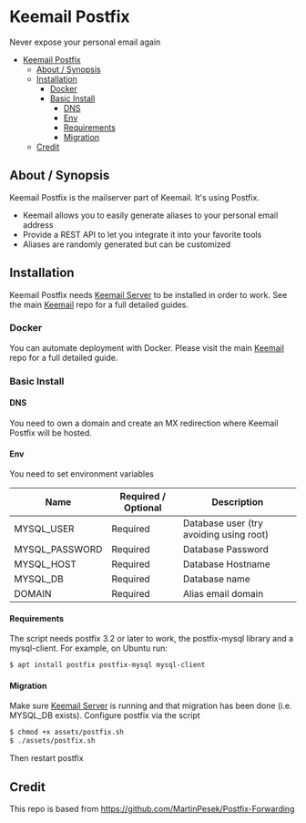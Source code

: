 # Keemail Postfix

Never expose your personal email again

- [Keemail Postfix](#keemail-postfix)
  * [About / Synopsis](#about---synopsis)
  * [Installation](#installation)
    + [Docker](#docker)
    + [Basic Install](#basic-install)
      - [DNS](#dns)
      - [Env](#env)
      - [Requirements](#requirements)
      - [Migration](#migration)
  * [Credit](#credit)



## About / Synopsis

Keemail Postfix is the mailserver part of Keemail. It's using Postfix.

* Keemail allows you to easily generate aliases to your personal email address
* Provide a REST API to let you integrate it into your favorite tools
* Aliases are randomly generated but can be customized

## Installation

Keemail Postfix needs [Keemail Server](https://github.com/Guisch/keemailserver) to be installed in order to work. See the main [Keemail](https://github.com/Guisch/keemail) repo for a full detailed guides.



### Docker

You can automate deployment with Docker. Please visit the main [Keemail](https://github.com/Guisch/keemail) repo for a full detailed guide.



### Basic Install

#### DNS

You need to own a domain and create an MX redirection where Keemail Postfix will be hosted.





#### Env

You need to set environment variables

| Name           | Required / Optional | Description                             |
| -------------- | ------------------- | --------------------------------------- |
| MYSQL_USER     | Required            | Database user (try avoiding using root) |
| MYSQL_PASSWORD | Required            | Database Password                       |
| MYSQL_HOST     | Required            | Database Hostname                       |
| MYSQL_DB       | Required            | Database name                           |
| DOMAIN         | Required            | Alias email domain                      |



#### Requirements

The script needs postfix 3.2 or later to work, the postfix-mysql library and a mysql-client. For example, on Ubuntu run:

```bash
$ apt install postfix postfix-mysql mysql-client
```



#### Migration

Make sure [Keemail Server](https://github.com/Guisch/keemailserver) is running and that migration has been done (i.e. MYSQL_DB exists). Configure postfix via the script

``````bash
$ chmod +x assets/postfix.sh
$ ./assets/postfix.sh
``````

Then restart postfix



## Credit

This repo is based from https://github.com/MartinPesek/Postfix-Forwarding
